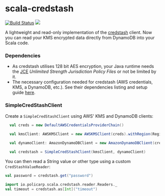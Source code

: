 # scala-credstash

[![Build Status](https://travis-ci.org/kdrakon/scala-credstash.svg?branch=master)](https://travis-ci.org/kdrakon/scala-credstash)
[![](https://jitpack.io/v/kdrakon/scala-credstash.svg)](https://jitpack.io/#kdrakon/scala-credstash)

A lightweight and read-only implementation of the [credstash](https://github.com/fugue/credstash) client. Now you can read your KMS encrypted data directly from DynamoDB into your Scala code.

### Dependencies
- As credstash utilises 128 bit AES encryption, your Java runtime needs the [JCE](https://en.wikipedia.org/wiki/Java_Cryptography_Extension) _Unlimited Strength Jurisdiction Policy Files_ or not be limited by it.
- The necessary configuration needed for credstash (AWS credentials, KMS, a DynamoDB, etc.). See their dependencies listing and setup guide [here](https://github.com/fugue/credstash#dependencies).

### SimpleCredStashClient
Create a `SimpleCredStashClient` using AWS' KMS and DynamoDB clients:

```scala
  val creds = new DefaultAWSCredentialsProviderChain()
  
  val kmsClient: AWSKMSClient = new AWSKMSClient(creds).withRegion(Region.getRegion(Regions.AP_SOUTHEAST_2))

  val dynamoClient: AmazonDynamoDBClient = new AmazonDynamoDBClient(creds).withRegion(Region.getRegion(Regions.AP_SOUTHEAST_2))

  val credstash = SimpleCredStashClient(kmsClient, dynamoClient)
```
You can then read a String value *or* other type using a custom `CredStashValueReader`:
```scala
val password = credstash.get("password")

import io.policarp.scala.credstash.reader.Readers._
val timeout = credstash.as[Int]("timeout")
```
